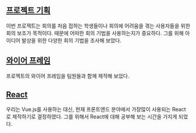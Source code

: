 ## [프로젝트 기획](https://www.notion.so/9b2407cdaaf34f829e2e67cfb56abe3a)

이번 프로젝트는 회의를 처음 접하는 학생들이나 회의에 어려움을 겪는 사용자들을 위한 회의 보조가 목적이다. 때문에 어떠한 회의 기법을 사용하는지가 중요하다. 그를 위해 아이디어 발상을 위한 다양한 회의 기법을 조사해 보았다.



## [와이어 프레임](https://www.notion.so/01-12-aa96d064deb74873ba001e1d5408fb65)

프로젝트의 와이어 프레임을 팀원들과 함께 제작해 보았다.



## [React](/react.md)

우리는 Vue.js를 사용하는 대신, 현재 프론트엔드 분야에서 가장많이 사용되는 React로 제작하기로 결정하였다. 그를 위해서 React에 대해 공부해 보는 시간을 가지게 되었다.